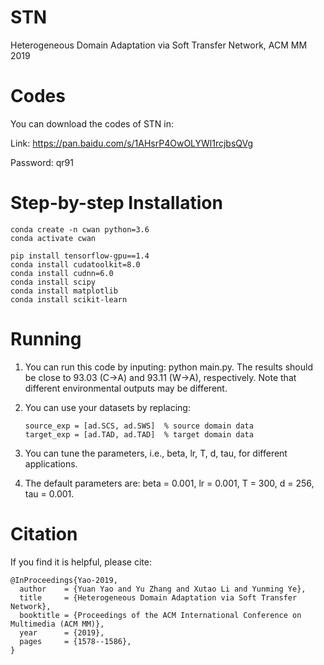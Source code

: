 # STN

Heterogeneous Domain Adaptation via Soft Transfer Network, ACM MM 2019

# Codes

You can download the codes of STN in:

Link: https://pan.baidu.com/s/1AHsrP4OwOLYWl1rcjbsQVg

Password: qr91

# Step-by-step Installation

```
conda create -n cwan python=3.6
conda activate cwan

pip install tensorflow-gpu==1.4
conda install cudatoolkit=8.0
conda install cudnn=6.0
conda install scipy
conda install matplotlib
conda install scikit-learn
```

# Running 
1. You can run this code by inputing: python main.py. The results should be close to 93.03 (C->A) and 93.11 (W->A), respectively. Note that different environmental outputs may be different.

2. You can use your datasets by replacing: 

   ```
   source_exp = [ad.SCS, ad.SWS]  % source domain data
   target_exp = [ad.TAD, ad.TAD]  % target domain data
   ```

3. You can tune the parameters, i.e., beta, lr, T, d, tau, for different applications.

4. The default parameters are: beta = 0.001, lr = 0.001, T = 300, d = 256, tau = 0.001.

# Citation
If you find it is helpful, please cite:
```
@InProceedings{Yao-2019,
  author    = {Yuan Yao and Yu Zhang and Xutao Li and Yunming Ye},
  title     = {Heterogeneous Domain Adaptation via Soft Transfer Network},
  booktitle = {Proceedings of the ACM International Conference on Multimedia (ACM MM)},
  year      = {2019},
  pages     = {1578--1586},
}
```
